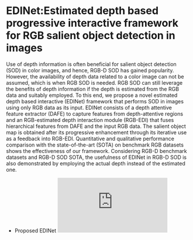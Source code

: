 # EDINet:Estimated depth based progressive interactive framework for RGB salient object detection in images
Use of depth information is often beneficial for salient object detection (SOD) in color images, and hence, RGB-D SOD has gained popularity. However, the availability of depth data related to a color image can not be assumed, which is when RGB SOD is needed. RGB SOD can still leverage the benefits of depth information if the depth is estimated from the RGB data and suitably employed. To this end, we propose a novel estimated depth based interactive (EDINet) framework that performs SOD in images using only RGB data as its input.
EDINet consists of a depth attentive feature extractor (DAFE) to capture features from depth-attentive regions and an RGB-estimated depth interaction module (RGB-EDI) that fuses hierarchical features from DAFE and the input RGB data. The salient object map is obtained after its progressive enhancement through its iterative use as a feedback into RGB-EDI. Quantitative and qualitative performance comparison with the state-of-the-art (SOTA) on benchmark RGB datasets shows the effectiveness of our framework. Considering RGB-D benchmark datasets and RGB-D SOD SOTA, the usefulness of EDINet in RGB-D SOD is also demonstrated by employing the actual depth instead of the estimated one.
* Proposed EDINet
![framework1_1.pdf](https://github.com/sudiptabhuyan1/EDINet/files/11937776/framework1_1.pdf)
